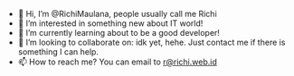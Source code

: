 - 👋 Hi, I’m @RichiMaulana, people usually call me Richi
- 👀 I’m interested in something new about IT world!
- 🌱 I’m currently learning about to be a good developer!
- 💞️ I’m looking to collaborate on: idk yet, hehe. Just contact me if there is something I can help. 
- 📫 How to reach me? You can email to r@richi.web.id

<!---
RichiMaulana/RichiMaulana is a ✨ special ✨ repository because its `README.md` (this file) appears on your GitHub profile.
You can click the Preview link to take a look at your changes.
--->
